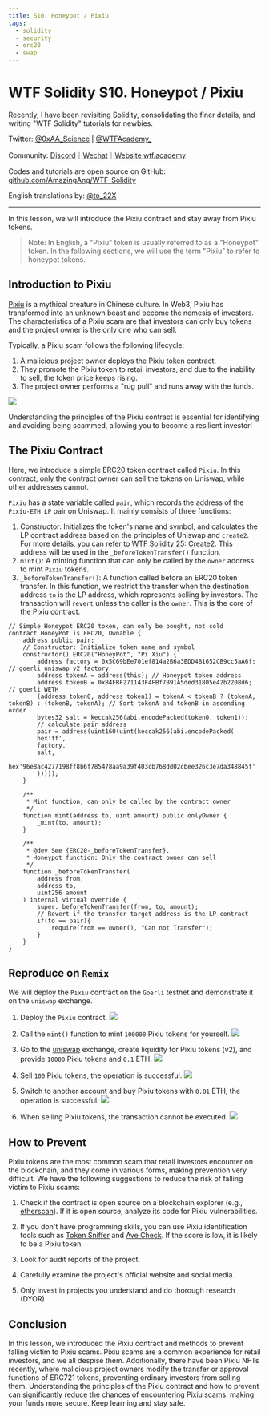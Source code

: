```yaml
---
title: S10. Honeypot / Pixiu
tags:
  - solidity
  - security
  - erc20
  - swap
---
```


# WTF Solidity S10. Honeypot / Pixiu

Recently, I have been revisiting Solidity, consolidating the finer details, and writing "WTF Solidity" tutorials for newbies.

Twitter: [@0xAA_Science](https://twitter.com/0xAA_Science) | [@WTFAcademy_](https://twitter.com/WTFAcademy_)

Community: [Discord](https://discord.gg/5akcruXrsk)｜[Wechat](https://docs.google.com/forms/d/e/1FAIpQLSe4KGT8Sh6sJ7hedQRuIYirOoZK_85miz3dw7vA1-YjodgJ-A/viewform?usp=sf_link)｜[Website wtf.academy](https://wtf.academy)

Codes and tutorials are open source on GitHub: [github.com/AmazingAng/WTF-Solidity](https://github.com/AmazingAng/WTF-Solidity)

English translations by: [@to_22X](https://twitter.com/to_22X)

---

In this lesson, we will introduce the Pixiu contract and stay away from Pixiu tokens.

> Note: In English, a "Pixiu" token is usually referred to as a "Honeypot" token. In the following sections, we will use the term "Pixiu" to refer to honeypot tokens.

## Introduction to Pixiu

[Pixiu](https://en.wikipedia.org/wiki/Pixiu) is a mythical creature in Chinese culture. In Web3, Pixiu has transformed into an unknown beast and become the nemesis of investors. The characteristics of a Pixiu scam are that investors can only buy tokens and the project owner is the only one who can sell.

Typically, a Pixiu scam follows the following lifecycle:

1. A malicious project owner deploys the Pixiu token contract.
2. They promote the Pixiu token to retail investors, and due to the inability to sell, the token price keeps rising.
3. The project owner performs a "rug pull" and runs away with the funds.

![](./img/S10-1.png)

Understanding the principles of the Pixiu contract is essential for identifying and avoiding being scammed, allowing you to become a resilient investor!

## The Pixiu Contract

Here, we introduce a simple ERC20 token contract called `Pixiu`. In this contract, only the contract owner can sell the tokens on Uniswap, while other addresses cannot.

`Pixiu` has a state variable called `pair`, which records the address of the `Pixiu-ETH LP` pair on Uniswap. It mainly consists of three functions:

1. Constructor: Initializes the token's name and symbol, and calculates the LP contract address based on the principles of Uniswap and `create2`. For more details, you can refer to [WTF Solidity 25: Create2](https://github.com/AmazingAng/WTF-Solidity/blob/main/Languages/en/25_Create2_en/readme.md). This address will be used in the `_beforeTokenTransfer()` function.
2. `mint()`: A minting function that can only be called by the `owner` address to mint `Pixiu` tokens.
3. `_beforeTokenTransfer()`: A function called before an ERC20 token transfer. In this function, we restrict the transfer when the destination address `to` is the LP address, which represents selling by investors. The transaction will `revert` unless the caller is the `owner`. This is the core of the Pixiu contract.

```solidity
// Simple Honeypot ERC20 token, can only be bought, not sold
contract HoneyPot is ERC20, Ownable {
    address public pair;
    // Constructor: Initialize token name and symbol
    constructor() ERC20("HoneyPot", "Pi Xiu") {
        address factory = 0x5C69bEe701ef814a2B6a3EDD4B1652CB9cc5aA6f; // goerli uniswap v2 factory
        address tokenA = address(this); // Honeypot token address
        address tokenB = 0xB4FBF271143F4FBf7B91A5ded31805e42b2208d6; // goerli WETH
        (address token0, address token1) = tokenA < tokenB ? (tokenA, tokenB) : (tokenB, tokenA); // Sort tokenA and tokenB in ascending order
        bytes32 salt = keccak256(abi.encodePacked(token0, token1));
        // calculate pair address
        pair = address(uint160(uint(keccak256(abi.encodePacked(
        hex'ff',
        factory,
        salt,
        hex'96e8ac4277198ff8b6f785478aa9a39f403cb768dd02cbee326c3e7da348845f'
        )))));
    }

    /**
     * Mint function, can only be called by the contract owner
     */
    function mint(address to, uint amount) public onlyOwner {
        _mint(to, amount);
    }

    /**
     * @dev See {ERC20-_beforeTokenTransfer}.
     * Honeypot function: Only the contract owner can sell
     */
    function _beforeTokenTransfer(
        address from,
        address to,
        uint256 amount
    ) internal virtual override {
        super._beforeTokenTransfer(from, to, amount);
        // Revert if the transfer target address is the LP contract
        if(to == pair){
            require(from == owner(), "Can not Transfer");
        }
    }
}
```

## Reproduce on `Remix`

We will deploy the `Pixiu` contract on the `Goerli` testnet and demonstrate it on the `uniswap` exchange.

1. Deploy the `Pixiu` contract.
   ![](./img/S10-2.png)

2. Call the `mint()` function to mint `100000` Pixiu tokens for yourself.
   ![](./img/S10-3.png)

3. Go to the [uniswap](https://app.uniswap.org/#/add/v2/ETH) exchange, create liquidity for Pixiu tokens (v2), and provide `10000` Pixiu tokens and `0.1` ETH.
   ![](./img/S10-4.png)

4. Sell `100` Pixiu tokens, the operation is successful.
   ![](./img/S10-5.png)

5. Switch to another account and buy Pixiu tokens with `0.01` ETH, the operation is successful.
   ![](./img/S10-6.png)

6. When selling Pixiu tokens, the transaction cannot be executed.
   ![](./img/S10-7.png)

## How to Prevent

Pixiu tokens are the most common scam that retail investors encounter on the blockchain, and they come in various forms, making prevention very difficult. We have the following suggestions to reduce the risk of falling victim to Pixiu scams:

1. Check if the contract is open source on a blockchain explorer (e.g., [etherscan](https://etherscan.io/)). If it is open source, analyze its code for Pixiu vulnerabilities.

2. If you don't have programming skills, you can use Pixiu identification tools such as [Token Sniffer](https://tokensniffer.com/) and [Ave Check](https://ave.ai/check). If the score is low, it is likely to be a Pixiu token.

3. Look for audit reports of the project.

4. Carefully examine the project's official website and social media.

5. Only invest in projects you understand and do thorough research (DYOR).

## Conclusion

In this lesson, we introduced the Pixiu contract and methods to prevent falling victim to Pixiu scams. Pixiu scams are a common experience for retail investors, and we all despise them. Additionally, there have been Pixiu NFTs recently, where malicious project owners modify the transfer or approval functions of ERC721 tokens, preventing ordinary investors from selling them. Understanding the principles of the Pixiu contract and how to prevent can significantly reduce the chances of encountering Pixiu scams, making your funds more secure. Keep learning and stay safe.
